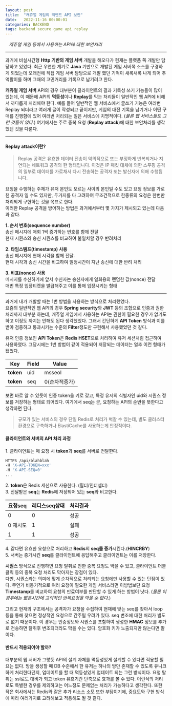 ```yaml
---
layout: post
title:  "캐쥬얼 게임의 백엔드 API 보안"
date:   2022-11-16 00:00:01
categories: BACKEND
tags: backend secure game api replay
---
```



<i class="fa-regular fa-circle-check" style="margin-right:0.7rem"></i>*캐쥬얼 게임 등에서 사용하는 API에 대한 보안처리*

---

과거에 비실시간형 **Http 기반의 게임 서버** 개발을 해오다가 현재는 플랫폼 쪽 개발만 담당하고 있었다. 최근 우연한 계기로 **Java** 기반으로 개발된 게임 서버쪽 소스를 구경하게 되었는데 오래전에 직접 게임 서버 담당으로 개발 했던 기억이 새록새록 나게 되어 추억팔이를 하며 그때의 고민거리를 기록으로 남기려고 한다.
   
**캐쥬얼 게임 서버** API의 경우 대부분이 클라이언트의 결과 기록성 쓰기 기능들이 많이 있는데, 이 때문에 API의 **멱등성**이나 **Replay**를 막는 처리들이 일반적인 웹 API에 비해서 까다롭게 처리해야 한다. 예를 들어 일반적인 웹 서비스에서 글쓰기 기능은 여러번 Replay 되더라고 여러개 글이 작성되고 끝이지만, 게임의 대전 기록을 남기거나 어떤 구매를 진행함에 있어 여러번 처리되는 일은 서비스에 치명적이다. (*물론 웹 서비스들도 그런 것들이 있다.*) 여기에서는 주로 중복 요청 (**Replay attack**)에 대한 보안처리를 생각했던 것을 다룬다.

---

#### Replay attack이란?

> Replay 공격은 유효한 데이터 전송이 악의적으로 또는 부정하게 반복되거나 지연되는 네트워크 공격의 한 형태입니다. 이것은 IP 패킷 대체에 의한 스푸핑 공격의 일부로 데이터를 가로채서 다시 전송하는 공격자 또는 발신자에 의해 수행됩니다.

요청을 수행하는 주체가 유저 본인도 모르는 사이의 본인일 수도 있고 요청 정보를 가로챈 공격자 일 수도 있지만, 두가지를 다 고려하여 무조건적으로 한종류의 요청은 한번만 처리되게 구현하는 것을 목표로 한다.   
이러한 Replay 공격을 방어하는 방법은 과거에서부터 몇 가지가 제시되고 있는데 다음과 같다.

**1. 순서 번호(sequence number)**   
송신 메시지에 매회 1씩 증가하는 번호를 함께 전달   
현재 시퀀스와 송신 시퀀스를 비교하여 불일치할 경우 반려처리

**2. 타임스탬프(timestamp) 사용**   
송신 메시지에 현재 시각을 함께 전달.   
현재 시각과 송신 시간을 비교하여 일정시간이 지난 송신에 대한 반려 처리

**3. 비표(nonce) 사용**   
메시지를 수신하기에 앞서 수신자는 송신자에게 일회용의 랜덤한 값(nonce) 전달   
매번 특정 입장티켓을 발급해주고 이를 통해 입장시키는 형태

---

과거에 내가 개발할 때는 1번 방법을 사용하는 방식으로 처리했었다.   
요즘의 일반적인 웹 API의 경우 **Spring security**와 **JWT** 등의 조합으로 인증과 권한 처리까지 대부분 하는데, 캐쥬얼 게임에서 사용하는 API는 권한이 필요한 경우가 없기도 하고 이정도 까지는 안해도 된다 생각했었다. 그래서 간단하게 **API Token** 방식과 이를 받아 검증하고 통과시키는 수준의 **Filter**정도만 구현해서 사용했었던 것 같다.

유저 인증 정보인 **API Token**은 **Redis HSET**으로 처리하여 유저 세션처럼 접근하여 사용하였다. 그당시에는 1번 방법이 같이 적용되어 저장되는 데이터는 얼추 이런 형태가 됐었다.   

|Key|Field|Value|
|---|----|----|
|**token**|uid|msseol|
|**token**|seq|0<span class="color1">(순차적증가)</span>|

보면 바로 알 수 있듯이 인증 token을 키로 갖고, 특정 유저의 식별자인 uid와 시퀀스 정보를 저장하는 형태로 되어있다. 여기에서 seq는 곧, 요청하는 API의 순번을 뜻한다고 생각하면 된다. 

> 규모가 있는 서비스의 경우 단일 Redis로 처리가 벅찰 수 있는데, 별도 클러스터 환경으로 구축하거나 ElastiCache를 사용하는게 안정적이다.

   
    
#### 클라이언트와 서버의 API 처리 과정

<span class="color2">1. 클라이언트는 매 요청 시 **token**과 **seq**를 서버로 전달한다.</span>   

```bash
HTTPS /api/blahblah 
-H 'X-API-TOKEN=xxx' 
-H 'X-API-SEQ=0' 
...
```

<span class="color2">2. **token**은 Redis 세션으로 사용한다. (필터/인터셉터)</span>   
<span class="color2">3. 전달받은 **seq**는 **Redis**에 저장되어 있는 **seq**와 비교한다.</span>   

|요청seq|레디스seq상태|처리결과|
|-----|-----|-----|
|0|0|<span class="color3">성공</span>|
|0 <span class="color1">재시도</span>|1|<span class="color1">실패</span>|
|1|1|<span class="color3">성공</span>|


<span class="color2">4. 같다면 유효한 요청으로 처리하고 **Redis**의 **seq를 증가**시킨다.(**HINCRBY**)</span>   
<span class="color2">5. 서버는 증가시킨 **seq**를 클라이언트에 응답해주고 클라이언트는 이를 저장한다.</span>   


**시퀀스** 방식으로 진행하면 요청 탈취로 인한 중복 요청도 막을 수 있고, 클라이언트 더블클릭 등의 중복 요청 처리도 막아지는 장점이 있다.   
다만, 시퀀스라는 의미에 맞게 순차적으로 처리되는 요청에만 사용할 수 있는 단점이 있다. 무언가 비동기적으로 여러 요청이 필요한 게임 서비스라면 이방법보단 요청 **Timestamp**를 비교하여 요청의 만료여부를 판단할 수 있게 하는 방법이 낫다. (*물론 이경우에는 짧은시간에 고의적인 반복요청을 막을 순 없다.*)

그리고 현재의 구조에서는 공격자가 요청을 수집하여 현재에 맞는 seq를 찾아서 loop등을 통해 찾으면 정상적인 요청으로 간주될 우려가 있다. seq 변조에 대한 처리가 별도로 없기 때문이다. 이 경우는 인증정보와 시퀀스를 포함하여 생성한 **HMAC** 정보를 추가로 전송하면 탈취후 변조되더라도 막을 수는 있다. 암호화 키가 노출되지만 않는다면 말이다. 

#### 반드시 적용되어야 할까?

대부분의 웹 서버가 그렇듯 API의 설계 자체를 멱등성있게 설계할 수 있다면 적용할 필요는 없다. 방을 생성할 때 DB 수준에서  한 유저는 하나의 방만 존재할 수 있도록 유니크 하게 처리한다던지, 업데이트를 할 때 멱등성있게 업데이트 되는 그런 방식이다. 요청 탈취는 ssl로도 대비가 되고 token 유효기간 단축으로 효과를 볼 수 있다. 이런식의 처리로도 특별한 경우를 제외하고는 어느정도 문제없는 처리가 가능하다고 생각한다. 또한 작은 회사에서는 Redis와 같은 추가 리소스 소모 또한 부담이기에, 중요도와 구현 방식에 따라 여러가지로 고려해보고 적용해도 될 것 같다.   
